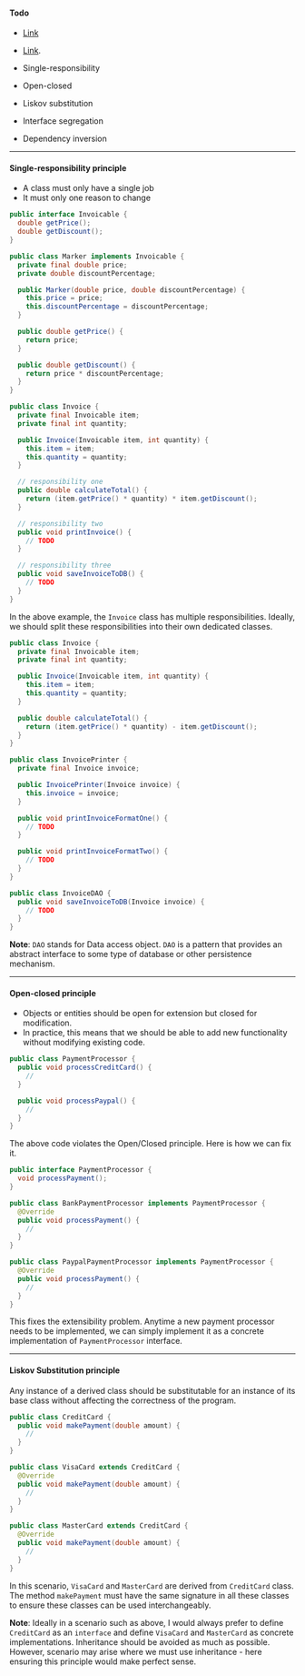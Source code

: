 
#### Todo
- [Link](https://www.digitalocean.com/community/conceptual-articles/s-o-l-i-d-the-first-five-principles-of-object-oriented-design)  
- [Link](https://www.freecodecamp.org/news/solid-principles-for-better-software-design/#:~:text=The%20SOLID%20principles%20are%20a,understand%2C%20modify%2C%20and%20extend).


- Single-responsibility
- Open-closed
- Liskov substitution
- Interface segregation
- Dependency inversion


---

#### Single-responsibility principle

- A class must only have a single job
- It must only one reason to change


```java
public interface Invoicable {
  double getPrice();
  double getDiscount();
}
```

```java
public class Marker implements Invoicable {
  private final double price;
  private double discountPercentage;

  public Marker(double price, double discountPercentage) {
    this.price = price;
    this.discountPercentage = discountPercentage;
  }

  public double getPrice() {
    return price;
  }

  public double getDiscount() {
    return price * discountPercentage;
  }  
}
```

```java
public class Invoice {
  private final Invoicable item;
  private final int quantity;

  public Invoice(Invoicable item, int quantity) {
    this.item = item;
    this.quantity = quantity;
  }

  // responsibility one
  public double calculateTotal() {
    return (item.getPrice() * quantity) * item.getDiscount();
  }

  // responsibility two
  public void printInvoice() {
    // TODO
  }

  // responsibility three
  public void saveInvoiceToDB() {
    // TODO
  }
}
```

In the above example, the `Invoice` class has multiple responsibilities. Ideally, we should split these responsibilities into their own dedicated classes.

```java
public class Invoice {
  private final Invoicable item;
  private final int quantity;

  public Invoice(Invoicable item, int quantity) {
    this.item = item;
    this.quantity = quantity;
  }

  public double calculateTotal() {
    return (item.getPrice() * quantity) - item.getDiscount();
  }
}
```

```java
public class InvoicePrinter {
  private final Invoice invoice;

  public InvoicePrinter(Invoice invoice) {
    this.invoice = invoice;
  }

  public void printInvoiceFormatOne() {
    // TODO
  }

  public void printInvoiceFormatTwo() {
    // TODO
  }
}
```

```java
public class InvoiceDAO {
  public void saveInvoiceToDB(Invoice invoice) {
    // TODO
  }
}
```

**Note**: `DAO` stands for Data access object. `DAO` is a pattern that provides an abstract interface to some type of database or other persistence mechanism.


---

#### Open-closed principle

- Objects or entities should be open for extension but closed for modification.
- In practice, this means that we should be able to add new functionality without modifying existing code.

```java
public class PaymentProcessor {
  public void processCreditCard() {
    // 
  }

  public void processPaypal() {
    // 
  }
}
```

The above code violates the Open/Closed principle. Here is how we can fix it.

```java
public interface PaymentProcessor {
  void processPayment();
}
```

```java
public class BankPaymentProcessor implements PaymentProcessor {
  @Override
  public void processPayment() {
    // 
  }
}
```

```java
public class PaypalPaymentProcessor implements PaymentProcessor {
  @Override
  public void processPayment() {
    // 
  }
}
```

This fixes the extensibility problem. Anytime a new payment processor needs to be implemented, we can simply implement it as a concrete implementation of `PaymentProcessor` interface.


---

#### Liskov Substitution principle

Any instance of a derived class should be substitutable for an instance of its base class without affecting the correctness of the program.


```java
public class CreditCard {
  public void makePayment(double amount) {
    // 
  }
}
```

```java
public class VisaCard extends CreditCard {
  @Override
  public void makePayment(double amount) {
    // 
  }
}
```

```java
public class MasterCard extends CreditCard {
  @Override
  public void makePayment(double amount) {
    // 
  }  
}
```

In this scenario, `VisaCard` and `MasterCard` are derived from `CreditCard` class. The method `makePayment` must have the same signature in all these classes to ensure these classes can be used interchangeably.


**Note**: Ideally in a scenario such as above, I would always prefer to define `CreditCard` as an `interface` and define `VisaCard` and `MasterCard` as concrete implementations. Inheritance should be avoided as much as possible.  However, scenario may arise where we must use inheritance - here ensuring this principle would make perfect sense.

